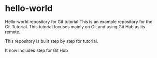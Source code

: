 # hello-world
Hello-world repository for Git tutorial
This is an example repository for the Git Tutorial.
This tutorial focuses mainly on Git and using Git Hub as its remote.

This repository is built step by step for tutorial.

It now includes step for Git Hub
